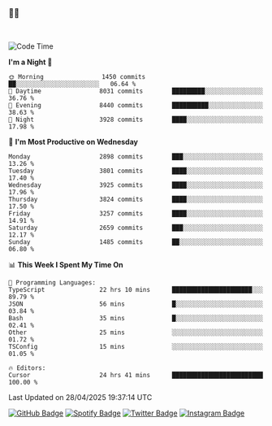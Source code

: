 ### 🤙🍺

<!-- <a href="https://github-readme-stats.vercel.app/api?username=hzak2xx&count_private=true&show_icons=true&theme=dracula">
  <img align="center" src="https://github-readme-stats.vercel.app/api?username=hzak2xx&count_private=true&show_icons=true&theme=dracula" />
</a>
</br> -->
</br>

<!--START_SECTION:waka-->
![Code Time](http://img.shields.io/badge/Code%20Time-4%2C173%20hrs%2016%20mins-blue)

**I'm a Night 🦉** 

```text
🌞 Morning                1450 commits        ██░░░░░░░░░░░░░░░░░░░░░░░   06.64 % 
🌆 Daytime                8031 commits        █████████░░░░░░░░░░░░░░░░   36.76 % 
🌃 Evening                8440 commits        ██████████░░░░░░░░░░░░░░░   38.63 % 
🌙 Night                  3928 commits        ████░░░░░░░░░░░░░░░░░░░░░   17.98 % 
```
📅 **I'm Most Productive on Wednesday** 

```text
Monday                   2898 commits        ███░░░░░░░░░░░░░░░░░░░░░░   13.26 % 
Tuesday                  3801 commits        ████░░░░░░░░░░░░░░░░░░░░░   17.40 % 
Wednesday                3925 commits        ████░░░░░░░░░░░░░░░░░░░░░   17.96 % 
Thursday                 3824 commits        ████░░░░░░░░░░░░░░░░░░░░░   17.50 % 
Friday                   3257 commits        ████░░░░░░░░░░░░░░░░░░░░░   14.91 % 
Saturday                 2659 commits        ███░░░░░░░░░░░░░░░░░░░░░░   12.17 % 
Sunday                   1485 commits        ██░░░░░░░░░░░░░░░░░░░░░░░   06.80 % 
```


📊 **This Week I Spent My Time On** 

```text
💬 Programming Languages: 
TypeScript               22 hrs 10 mins      ██████████████████████░░░   89.79 % 
JSON                     56 mins             █░░░░░░░░░░░░░░░░░░░░░░░░   03.84 % 
Bash                     35 mins             █░░░░░░░░░░░░░░░░░░░░░░░░   02.41 % 
Other                    25 mins             ░░░░░░░░░░░░░░░░░░░░░░░░░   01.72 % 
TSConfig                 15 mins             ░░░░░░░░░░░░░░░░░░░░░░░░░   01.05 % 

🔥 Editors: 
Cursor                   24 hrs 41 mins      █████████████████████████   100.00 % 
```


 Last Updated on 28/04/2025 19:37:14 UTC
<!--END_SECTION:waka-->

[![GitHub Badge](https://img.shields.io/badge/GitHub-100000?style=for-the-badge&logo=github&logoColor=white)](https://github.com/hzak2xx)
[![Spotify Badge](https://img.shields.io/badge/Spotify-1ED760?&style=for-the-badge&logo=spotify&logoColor=white)](https://open.spotify.com/user/uf90s6sbbh75a1mt44clkhkvf)
[![Twitter Badge](https://img.shields.io/badge/Twitter-1DA1F2?style=for-the-badge&logo=twitter&logoColor=white)](https://twitter.com/hzak2xx)
[![Instagram Badge](https://img.shields.io/badge/Instagram-E4405F?style=for-the-badge&logo=instagram&logoColor=white)](https://www.instagram.com/hzak2xx/)
